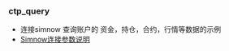 ### ctp_query
- 连接simnow 查询账户的 资金，持仓，合约，行情等数据的示例
- [Simnow连接参数说明](https://www.simnow.com.cn/product.action)